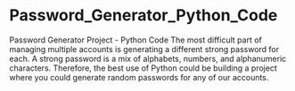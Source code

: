 # Password_Generator_Python_Code
Password Generator Project - Python Code
The most difficult part of managing multiple accounts is generating a different strong password for each. A strong password is a mix of alphabets, numbers, and alphanumeric characters. Therefore, the best use of Python could be building a project where you could generate random passwords for any of our accounts.
